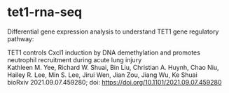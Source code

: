 # tet1-rna-seq
Differential gene expression analysis to understand TET1 gene regulatory pathway:

TET1 controls Cxcl1 induction by DNA demethylation and promotes neutrophil recruitment during acute lung injury  
Kathleen M. Yee, Richard W. Shuai, Bin Liu, Christian A. Huynh, Chao Niu, Hailey R. Lee, Min S. Lee, Jirui Wen, Jian Zou, Jiang Wu, Ke Shuai  
bioRxiv 2021.09.07.459280; doi: https://doi.org/10.1101/2021.09.07.459280

